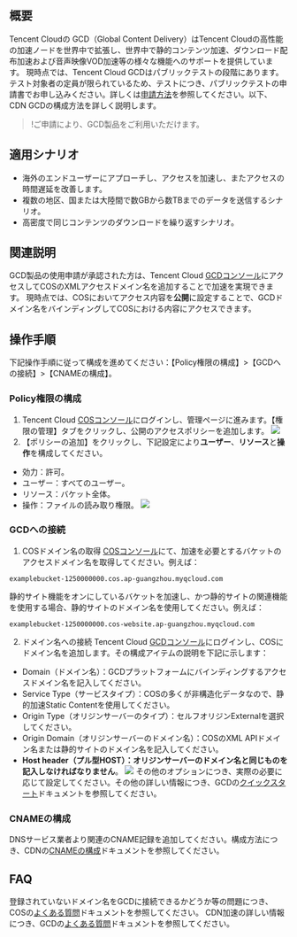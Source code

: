 ## 概要

Tencent Cloudの GCD（Global Content Delivery）はTencent Cloudの高性能の加速ノードを世界中で拡張し、世界中で静的コンテンツ加速、ダウンロード配布加速および音声映像VOD加速等の様々な機能へのサポートを提供しています。
現時点では、Tencent Cloud GCDはパブリックテストの段階にあります。テスト対象者の定員が限られているため、テストにつき、パブリックテストの申請書でお申し込みください。詳しくは[申請方法](https://cloud.tencent.com/document/product/673/30415)を参照してください。以下、CDN GCDの構成方法を詳しく説明します。

>!ご申請により、GCD製品をご利用いただけます。

## 適用シナリオ

- 海外のエンドユーザーにアプローチし、アクセスを加速し、またアクセスの時間遅延を改善します。
- 複数の地区、国または大陸間で数GBから数TBまでのデータを送信するシナリオ。
- 高密度で同じコンテンツのダウンロードを繰り返すシナリオ。

## 関連説明

GCD製品の使用申請が承認された方は、Tencent Cloud [GCDコンソール](https://console.cloud.tencent.com/cdn/open_oversea)にアクセスしてCOSのXMLアクセスドメイン名を追加することで加速を実現できます。
現時点では、COSにおいてアクセス内容を**公開**に設定することで、GCDドメイン名をバインディングしてCOSにおける内容にアクセスできます。

## 操作手順
下記操作手順に従って構成を進めてください：【Policy権限の構成】>【GCDへの接続】>【CNAMEの構成】。

### Policy権限の構成

1. Tencent Cloud [COSコンソール](https://console.cloud.tencent.com/cos5)にログインし、管理ページに進みます。【権限の管理】タブをクリックし、公開のアクセスポリシーを追加します。
![](https://main.qcloudimg.com/raw/b1c0862f797da9d1447bc6a13929a927.png)
2. 【ポリシーの追加】をクリックし、下記設定により**ユーザー**、**リソース**と**操作**を構成してください。
 - 効力：許可。
 - ユーザー：すべてのユーザー。
 - リソース：バケット全体。
 - 操作：ファイルの読み取り権限。
![](https://main.qcloudimg.com/raw/953311e15a9ca272dc5fece6a87ac6b7.png)

### GCDへの接続

1. COSドメイン名の取得
[COSコンソール](https://console.cloud.tencent.com/cos5)にて、加速を必要とするバケットのアクセスドメイン名を取得してください。例えば：
```shell
examplebucket-1250000000.cos.ap-guangzhou.myqcloud.com
```
静的サイト機能をオンにしているバケットを加速し、かつ静的サイトの関連機能を使用する場合、静的サイトのドメイン名を使用してください。例えば：
```shell
examplebucket-1250000000.cos-website.ap-guangzhou.myqcloud.com
```

2. ドメイン名への接続
Tencent Cloud [GCDコンソール](https://console.cloud.tencent.com/cdn/open_oversea)にログインし、COSにドメイン名を追加します。その構成アイテムの説明を下記に示します：
 - Domain（ドメイン名）：GCDプラットフォームにバインディングするアクセスドメイン名を記入してください。
 - Service Type（サービスタイプ）：COSの多くが非構造化データなので、静的加速Static Contentを使用してください。
 - Origin Type（オリジンサーバーのタイプ）：セルフオリジンExternalを選択してください。
 - Origin Domain（オリジンサーバーのドメイン名）：COSのXML APIドメイン名または静的サイトのドメイン名を記入してください。
 - **Host header（プル型HOST）：オリジンサーバーのドメイン名と同じものを記入しなければなりません**。
![](https://main.qcloudimg.com/raw/691da49e660fb3a5675d371821e702d9.png)
その他のオプションにつき、実際の必要に応じて設定してください。その他の詳しい情報につき、GCDの[クイックスタート](https://cloud.tencent.com/document/product/673/14422)ドキュメントを参照してください。

### CNAMEの構成
DNSサービス業者より関連のCNAME記録を追加してください。構成方法につき、CDNの[CNAMEの構成](https://cloud.tencent.com/document/product/228/3121)ドキュメントを参照してください。

## FAQ
登録されていないドメイン名をGCDに接続できるかどうか等の問題につき、COSの[よくある質問](https://cloud.tencent.com/document/product/436/30737#.E5.B0.9A.E6.9C.AA.E5.A4.87.E6.A1.88.E7.9A.84.E5.9F.9F.E5.90.8D.E5.8F.AF.E4.BB.A5.E6.8E.A5.E5.85.A5.E6.B5.B7.E5.A4.96.E5.8A.A0.E9.80.9F-gcd-.E5.B9.B3.E5.8F.B0.E5.90.97.EF.BC.9F)ドキュメントを参照してください。
CDN加速の詳しい情報につき、GCDの[よくある質問](https://cloud.tencent.com/document/product/673/31673)ドキュメントを参照してください。
